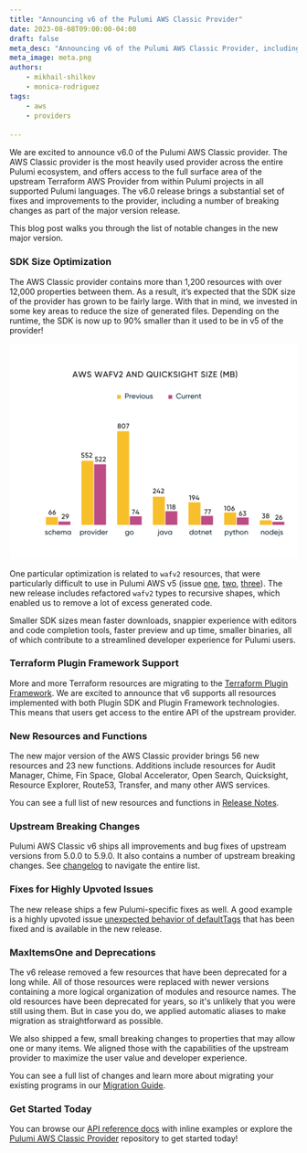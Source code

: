 ```yaml
---
title: "Announcing v6 of the Pulumi AWS Classic Provider"
date: 2023-08-08T09:00:00-04:00
draft: false
meta_desc: "Announcing v6 of the Pulumi AWS Classic Provider, including SDK size optimization, TF plugin framework support, new resources, and more."
meta_image: meta.png
authors:
    - mikhail-shilkov
    - monica-rodriguez
tags:
    - aws
    - providers

---
```


We are excited to announce v6.0 of the Pulumi AWS Classic provider. The AWS Classic provider is the most heavily used provider across the entire Pulumi ecosystem, and offers access to the full surface area of the upstream Terraform AWS Provider from within Pulumi projects in all supported Pulumi languages. The v6.0 release brings a substantial set of fixes and improvements to the provider, including a number of breaking changes as part of the major version release.

This blog post walks you through the list of notable changes in the new major version.

<!--more-->

### SDK Size Optimization

The AWS Classic provider contains more than 1,200 resources with over 12,000 properties between them. As a result, it’s expected that the SDK size of the provider has grown to be fairly large. With that in mind, we invested in some key areas to reduce the size of generated files. Depending on the runtime, the SDK is now up to 90% smaller than it used to be in v5 of the provider!

![aws_sdk](aws_sdk.png)

One particular optimization is related to `wafv2` resources, that were particularly difficult to use in Pulumi AWS v5 (issue [one](https://github.com/pulumi/pulumi-aws/issues/2276), [two](https://github.com/pulumi/pulumi-aws/issues/1117[), [three](https://github.com/pulumi/pulumi-aws/issues/2250)). The new release includes refactored `wafv2` types to recursive shapes, which enabled us to remove a lot of excess generated code.

Smaller SDK sizes mean faster downloads, snappier experience with editors and code completion tools, faster preview and up time, smaller binaries, all of which contribute to a streamlined developer experience for Pulumi users.

### Terraform Plugin Framework Support

More and more Terraform resources are migrating to the [Terraform Plugin Framework](https://developer.hashicorp.com/terraform/plugin/framework). We are excited to announce that v6 supports all resources implemented with both Plugin SDK and Plugin Framework technologies. This means that users get access to the entire API of the upstream provider.

### New Resources and Functions

The new major version of the AWS Classic provider brings 56 new resources and 23 new functions. Additions include resources for Audit Manager, Chime, Fin Space, Global Accelerator, Open Search, Quicksight, Resource Explorer, Route53, Transfer, and many other AWS services.

You can see a full list of new resources and functions in [Release Notes](TODO).

### Upstream Breaking Changes

Pulumi AWS Classic v6 ships all improvements and bug fixes of upstream versions from 5.0.0 to 5.9.0. It also contains a number of upstream breaking changes. See [changelog](https://github.com/hashicorp/terraform-provider-aws/blob/main/CHANGELOG.md) to navigate the entire list.

### Fixes for Highly Upvoted Issues

The new release ships a few Pulumi-specific fixes as well. A good example is a highly upvoted issue [unexpected behavior of defaultTags](https://github.com/pulumi/pulumi-aws/issues/1655) that has been fixed and is available in the new release.

### MaxItemsOne and Deprecations

The v6 release removed a few resources that have been deprecated for a long while. All of those resources were replaced with newer versions containing a more logical organization of modules and resource names. The old resources have been deprecated for years, so it's unlikely that you were still using them. But in case you do, we applied automatic aliases to make migration as straightforward as possible.

We also shipped a few, small breaking changes to properties that may allow one or many items. We aligned those with the capabilities of the upstream provider to maximize the user value and developer experience.

You can see a full list of changes and learn more about migrating your existing programs in our [Migration Guide](TODO).

### Get Started Today

You can browse our [API reference docs](https://www.pulumi.com/registry/packages/aws/) with inline examples or explore the [Pulumi AWS Classic Provider](https://github.com/pulumi/pulumi-aws) repository to get started today!
